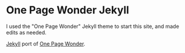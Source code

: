 # One Page Wonder Jekyll

I used the "One Page Wonder" Jekyll theme to start this site, and made edits as needed.

[Jekyll](https://github.com/jekyll/jekyll) port of [One Page Wonder](https://github.com/IronSummitMedia/startbootstrap-one-page-wonder).
